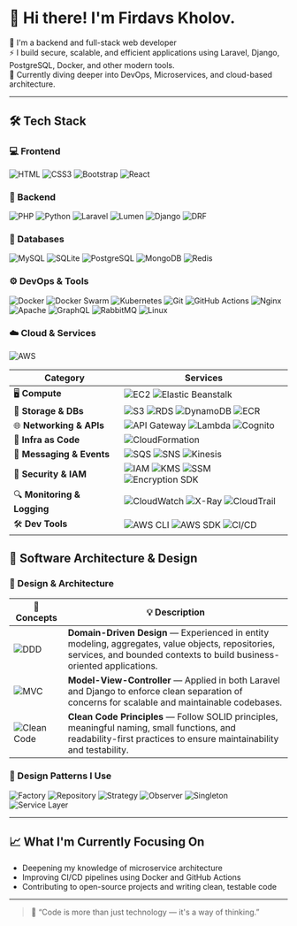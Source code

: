 # 👋 Hi there! I'm Firdavs Kholov.

🎯 I'm a backend and full-stack web developer  
⚡️ I build secure, scalable, and efficient applications using Laravel, Django, PostgreSQL, Docker, and other modern tools.  
🌱 Currently diving deeper into DevOps, Microservices, and cloud-based architecture.

---

## 🛠️ Tech Stack

### 💻 Frontend  
![HTML](https://img.shields.io/badge/HTML5-E34F26?style=for-the-badge&logo=html5&logoColor=white)
![CSS3](https://img.shields.io/badge/CSS3-1572B6?style=for-the-badge&logo=css3&logoColor=white)
![Bootstrap](https://img.shields.io/badge/Bootstrap-7952B3?style=for-the-badge&logo=bootstrap&logoColor=white)
![React](https://img.shields.io/badge/React-20232A?style=for-the-badge&logo=react&logoColor=61DAFB)

### 🧠 Backend  
![PHP](https://img.shields.io/badge/PHP-777BB4?style=for-the-badge&logo=php&logoColor=white)
![Python](https://img.shields.io/badge/Python-3776AB?style=for-the-badge&logo=python&logoColor=white)
![Laravel](https://img.shields.io/badge/Laravel-F55247?style=for-the-badge&logo=laravel&logoColor=white)
![Lumen](https://img.shields.io/badge/Lumen-E74430?style=for-the-badge&logo=laravel&logoColor=white)
![Django](https://img.shields.io/badge/Django-092E20?style=for-the-badge&logo=django&logoColor=white)
![DRF](https://img.shields.io/badge/DRF-red?style=for-the-badge&logo=django&logoColor=white)

### 🧩 Databases  
![MySQL](https://img.shields.io/badge/MySQL-4479A1?style=for-the-badge&logo=mysql&logoColor=white)
![SQLite](https://img.shields.io/badge/SQLite-003B57?style=for-the-badge&logo=sqlite&logoColor=white)
![PostgreSQL](https://img.shields.io/badge/PostgreSQL-336791?style=for-the-badge&logo=postgresql&logoColor=white)
![MongoDB](https://img.shields.io/badge/MongoDB-47A248?style=for-the-badge&logo=mongodb&logoColor=white)
![Redis](https://img.shields.io/badge/Redis-DC382D?style=for-the-badge&logo=redis&logoColor=white)

### ⚙️ DevOps & Tools  
![Docker](https://img.shields.io/badge/Docker-2496ED?style=for-the-badge&logo=docker&logoColor=white)
![Docker Swarm](https://img.shields.io/badge/Swarm-2496ED?style=for-the-badge&logo=docker&logoColor=white)
![Kubernetes](https://img.shields.io/badge/Kubernetes-326CE5?style=for-the-badge&logo=kubernetes&logoColor=white)
![Git](https://img.shields.io/badge/Git-F05032?style=for-the-badge&logo=git&logoColor=white)
![GitHub Actions](https://img.shields.io/badge/GitHub_Actions-2088FF?style=for-the-badge&logo=githubactions&logoColor=white)
![Nginx](https://img.shields.io/badge/Nginx-009639?style=for-the-badge&logo=nginx&logoColor=white)
![Apache](https://img.shields.io/badge/Apache-D22128?style=for-the-badge&logo=apache&logoColor=white)
![GraphQL](https://img.shields.io/badge/GraphQL-E10098?style=for-the-badge&logo=graphql&logoColor=white)
![RabbitMQ](https://img.shields.io/badge/RabbitMQ-FF6600?style=for-the-badge&logo=rabbitmq&logoColor=white)
![Linux](https://img.shields.io/badge/Linux-FCC624?style=for-the-badge&logo=linux&logoColor=black)

### ☁️ Cloud & Services

![AWS](https://img.shields.io/badge/-AWS-232F3E?style=for-the-badge&logo=amazonaws&logoColor=white)

| Category                | Services                                                                                           |
|------------------------|----------------------------------------------------------------------------------------------------|
| 🖥️ **Compute**         | ![EC2](https://img.shields.io/badge/-EC2-FF9900?style=flat-square&logo=amazonec2&logoColor=white) ![Elastic Beanstalk](https://img.shields.io/badge/-Elastic%20Beanstalk-569A31?style=flat-square&logo=awslambda&logoColor=white) |
| 💾 **Storage & DBs**   | ![S3](https://img.shields.io/badge/-S3-569A31?style=flat-square&logo=amazons3&logoColor=white) ![RDS](https://img.shields.io/badge/-RDS-527FFF?style=flat-square&logo=amazonrds&logoColor=white) ![DynamoDB](https://img.shields.io/badge/-DynamoDB-4053D6?style=flat-square&logo=amazondynamodb&logoColor=white) ![ECR](https://img.shields.io/badge/-ECR-FF9900?style=flat-square&logo=docker&logoColor=white) |
| 🌐 **Networking & APIs**| ![API Gateway](https://img.shields.io/badge/-API%20Gateway-FF4F00?style=flat-square&logo=apachespark&logoColor=white) ![Lambda](https://img.shields.io/badge/-Lambda-FE7A16?style=flat-square&logo=awslambda&logoColor=white) ![Cognito](https://img.shields.io/badge/-Cognito-3B5998?style=flat-square&logo=amazon&logoColor=white) |
| 🧱 **Infra as Code**   | ![CloudFormation](https://img.shields.io/badge/-CloudFormation-D93F0B?style=flat-square&logo=awscloud&logoColor=white) |
| 🔔 **Messaging & Events** | ![SQS](https://img.shields.io/badge/-SQS-232F3E?style=flat-square&logo=amazonsqs&logoColor=white) ![SNS](https://img.shields.io/badge/-SNS-FF9900?style=flat-square&logo=amazon&logoColor=white) ![Kinesis](https://img.shields.io/badge/-Kinesis-3F75FF?style=flat-square&logo=amazonkinesis&logoColor=white) |
| 🔐 **Security & IAM**  | ![IAM](https://img.shields.io/badge/-IAM-232F3E?style=flat-square&logo=amazon&logoColor=white) ![KMS](https://img.shields.io/badge/-KMS-FFB300?style=flat-square&logo=security&logoColor=white) ![SSM](https://img.shields.io/badge/-SSM-7952B3?style=flat-square&logo=amazons3&logoColor=white) ![Encryption SDK](https://img.shields.io/badge/-Encryption%20SDK-006400?style=flat-square&logo=security&logoColor=white) |
| 🔍 **Monitoring & Logging** | ![CloudWatch](https://img.shields.io/badge/-CloudWatch-FF4F00?style=flat-square&logo=amazoncloudwatch&logoColor=white) ![X-Ray](https://img.shields.io/badge/-X--Ray-232F3E?style=flat-square&logo=amazon&logoColor=white) ![CloudTrail](https://img.shields.io/badge/-CloudTrail-0052CC?style=flat-square&logo=amazon&logoColor=white) |
| 🛠️ **Dev Tools**       | ![AWS CLI](https://img.shields.io/badge/-AWS%20CLI-232F3E?style=flat-square&logo=windows-terminal&logoColor=white) ![AWS SDK](https://img.shields.io/badge/-AWS%20SDK-FF9900?style=flat-square&logo=python&logoColor=white) ![CI/CD](https://img.shields.io/badge/-CodePipeline%20%7C%20CodeDeploy-FF9900?style=flat-square&logo=githubactions&logoColor=white) |


## 🧱 Software Architecture & Design

### 🧩 Design & Architecture

| 🧠 Concepts                  | 💡 Description |
|-----------------------------|----------------|
| ![DDD](https://img.shields.io/badge/-DDD-%23007ACC?style=flat&logo=databricks&logoColor=white) | **Domain-Driven Design** — Experienced in entity modeling, aggregates, value objects, repositories, services, and bounded contexts to build business-oriented applications. |
| ![MVC](https://img.shields.io/badge/-MVC-%23FF5722?style=flat&logo=laravel&logoColor=white) | **Model-View-Controller** — Applied in both Laravel and Django to enforce clean separation of concerns for scalable and maintainable codebases. |
| ![Clean Code](https://img.shields.io/badge/-Clean%20Code-%2300C853?style=flat&logo=leaflet&logoColor=white) | **Clean Code Principles** — Follow SOLID principles, meaningful naming, small functions, and readability-first practices to ensure maintainability and testability. |

### 🧰 Design Patterns I Use

![Factory](https://img.shields.io/badge/-Factory%20Pattern-%236A1B9A?style=flat&logo=codefactor&logoColor=white) ![Repository](https://img.shields.io/badge/-Repository-%232E7D32?style=flat&logo=git&logoColor=white) ![Strategy](https://img.shields.io/badge/-Strategy-%23005588?style=flat&logo=strapi&logoColor=white) 
![Observer](https://img.shields.io/badge/-Observer-%23F57C00?style=flat&logo=graphql&logoColor=white) ![Singleton](https://img.shields.io/badge/-Singleton-%239C27B0?style=flat&logo=circle&logoColor=white) ![Service Layer](https://img.shields.io/badge/-Service%20Layer-%230094FF?style=flat&logo=datadog&logoColor=white)

---

## 📈 What I'm Currently Focusing On

- Deepening my knowledge of microservice architecture  
- Improving CI/CD pipelines using Docker and GitHub Actions  
- Contributing to open-source projects and writing clean, testable code

---

> 🎯 “Code is more than just technology — it's a way of thinking.”
